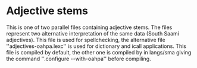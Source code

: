 

# Adjective stems

This is one of two parallel files containing adjective stems.
The files represent two alternative interpretation of the same data
(South Saami adjectives).
This file is used for spellchecking, the alternative file
''adjectives-oahpa.lexc'' is used for dictionary and icall applications.
This file is compiled by default, the other one is compiled by in
langs/sma giving the command ''.configure --with-oahpa''
before compiling.



































































































































































































